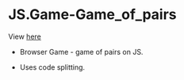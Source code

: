 # JS.Game-Game_of_pairs
View [here](https://margaritadaynitcyna.github.io/Game-in-pairs-on-JS/)

- Browser Game - game of pairs on JS.

- Uses code splitting.

